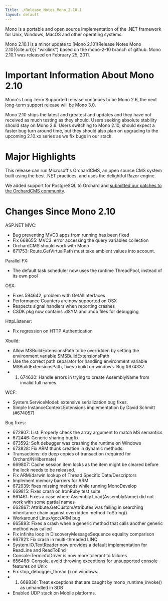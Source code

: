```yaml
---
Title: ./Release_Notes_Mono_2.10.1
layout: default
---
```


Mono is a portable and open source implementation of the .NET framework
for Unix, Windows, MacOS and other operating systems.

Mono 2.10.1 is a minor update to [Mono
2.10](Release Notes Mono 2.10{{site.url}}/ "wikilink") based on the mono-2-10 branch
of github. Mono 2.10.1 was released on February 25, 2011.

Important Information About Mono 2.10
=====================================

Mono's Long Term Supported release continues to be Mono 2.6, the next
long-term support release will be Mono 3.0.

Mono 2.10 ships the latest and greatest and updates and they have not
received as much testing as they should. Users seeking absolute
stability should stay on Mono 2.6. Users switching to Mono 2.10, should
expect a faster bug turn around time, but they should also plan on
upgrading to the upcoming 2.10.xx series as we fix bugs in our stack.

Major Highlights
================

This release can run Microsoft's OrchardCMS, an open source CMS system
built using the best .NET practices, and uses the delightful Razor
engine.

We added support for PostgreSQL to Orchard and [submitted our patches to
the OrchardCMS
community](http://orchard.codeplex.com/discussions/247340).

Changes Since Mono 2.10
=======================

ASP.NET MVC:

-   Bug preventing MVC3 apps from running has been fixed
-   Fix 668655: MVC3: error accessing the query variables collection
-   OrchardCMS should work with Mono
-   671753: Route.GetVirtualPath must take ambient values into account.

Parallel FX:

-   The default task scheduler now uses the runtime ThreadPool, instead
    of its own pool

OSX:

-   Fixes 594642, problem with GetAllInterfaces
-   Performance Counters are now supported on OSX
-   Respects signal handlers when reporting crashes
-   CSDK pkg now contains .dSYM and .mdb files for debugging

HttpListener:

-   Fix regression on HTTP Authentication

Xbuild:

-   Allow MSBuildExtensionsPath to be overridden by setting the
    environment variable \$MSBuildExtensionsPath
-   Use the correct path separator for handling environment variable
    MSBuildExtensionsPath, fixes xbuild on windows. Bug \#674337.
-   1.  674630: Handle errors in trying to create AssemblyName from
        invalid full names.

WCF:

-   System.ServiceModel: extensive serialization bug fixes.
-   Simple InstanceContext.Extensions implementation by David Schmitt
    (\#674057)

Bug fixes:

-   672907: List<T>: Properly check the array argument to match MS
    semantics
-   672446: Generic sharing bugfix
-   673592: Soft debugger was crashing the runtime on Windows
-   673828: Fix ARM thunk creation in dynamic methods.
-   Transactions: do deep copies of transaction (required for
    Orchard/NHibernate)
-   669807: Cache session item locks as the item might be cleared before
    the lock needs to be released.
-   Fix ARM/darwin lookup of Thread Specific Data/Descriptors
-   Implement memory barriers for ARM
-   672939: fixes missing methods while running MonoDevelop
-   669815: Fixes crash on IronRuby test suite
-   661461: Fixes a case where Assembly.Load(AssemblyName) did not work
    with some partial names
-   662867: Attribute.GetCustomAttributes was failing in searching
    inheritance chain against overridden method ToString()
-   Workaround Linux/gcc/ARM bug
-   665893: Fixes a crash when a generic method that calls another
    generic method was called
-   Fix infinite loop in DiscoveryMessageSequence equality comparison
-   667921: Fix crash in multi-threaded LINQ
-   System.IO.TextReader now provides a default implementation for
    ReadLine and ReadToEnd
-   Console:TerminfoDriver is now more tolerant to failures
-   656468: Console, avoid throwing exceptions for unsupported console
    features on Unix
-   Fix stop\_debugger\_thread () on windows.
-   1.  669836: Treat exceptions that are caught by
        mono\_runtime\_invoke() as unhandled in SDB
-   Enabled UDP stack on Mobile platforms.
